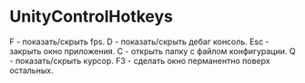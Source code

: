# UnityControlHotkeys
F - показать/скрыть fps.
D - показать/скрыть дебаг консоль.
Esc - закрыть окно приложения.
C - открыть папку с файлом конфигурации.
Q - показать/скрыть курсор.
F3 - сделать окно перманентно поверх остальных.
